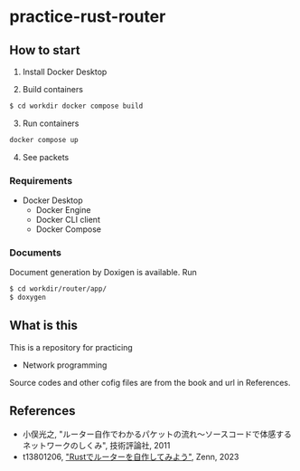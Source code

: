 # practice-rust-router

## How to start
1. Install Docker Desktop

2. Build containers
```bash
$ cd workdir docker compose build
```

3. Run containers
```bash
docker compose up
```

4. See packets

### Requirements
* Docker Desktop
    * Docker Engine
    * Docker CLI client
    * Docker Compose


### Documents
Document generation by Doxigen is available. Run 
```bash
$ cd workdir/router/app/
$ doxygen
```

## What is this
This is a repository for practicing 
* Network programming

Source codes and other cofig files are from the book and url in References.

## References
* 小俣光之, "ルーター自作でわかるパケットの流れ～ソースコードで体感するネットワークのしくみ", 技術評論社, 2011
* t13801206, ["Rustでルーターを自作してみよう"](https://zenn.dev/t13801206/books/rust-router-jisaku), Zenn, 2023

